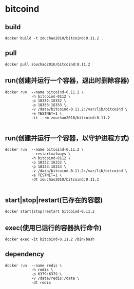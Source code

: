 # bitcoind

## build
```shell
docker build -t zouchao2010/bitcoind:0.11.2 .

```

## pull
```shell
docker pull zouchao2010/bitcoind:0.11.2

```
  
## run(创建并运行一个容器，退出时删除容器)
```shell
docker run  --name bitcoind-0.11.2 \
            -h bitcoind-0112 \
            -p 18332:18332 \
            -p 18333:18333 \
            -v /data/bitcoind-0.11.2:/var/lib/bitcoind \
            -e TESTNET=1 \
            -it --rm zouchao2010/bitcoind:0.11.2
            
```
  
## run(创建并运行一个容器，以守护进程方式)
```shell
docker run  --name bitcoind-0.11.2 \
            --restart=always \
            -h bitcoind-0112 \
            -p 18332:18332 \
            -p 18333:18333 \
            -v /data/bitcoind-0.11.2:/var/lib/bitcoind \
            -e TESTNET=1 \
            -dt zouchao2010/bitcoind:0.11.2
            
```

## start|stop|restart(已存在的容器)
```shell
docker start|stop|restart bitcoind-0.11.2

```

## exec(使用已运行的容器执行命令)
```shell
docker exec -it bitcoind-0.11.2 /bin/bash

```


## dependency
```shell
docker run  --name redis \
            -h redis \
            -p 6379:6379 \
            -v /data/redis:/data \
            -dt redis
            
```
